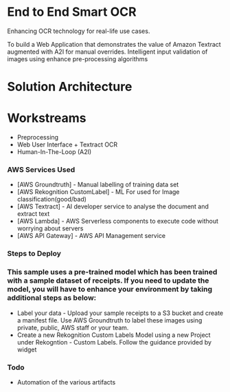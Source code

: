 # End to End Smart OCR 

Enhancing OCR technology for real-life use cases.

 To build a Web Application that demonstrates the value of Amazon Textract augmented with A2I for manual overrides. Intelligent input validation of images using enhance pre-processing algorithms
 
# Solution Architecture





# Workstreams
  - Preprocessing
  - Web User Interface + Textract OCR
  - Human-In-The-Loop (A2I)

### AWS Services Used
* [AWS Groundtruth] - Manual labelling of training data set
* [AWS Rekognition CustomLabel] - ML For used for Image classification(good/bad)
* [AWS Textract] - AI developer service to analyse the document and extract text
* [AWS Lambda] - AWS Serverless components to execute code without worrying about servers
* [AWS API Gateway] - AWS API Management service


### Steps to Deploy

### This sample uses a pre-trained model which has been trained with a sample dataset of receipts. If you need to update the model, you will have to enhance your environment by taking additional steps as below:
* Label your data - Upload your sample receipts to a S3 bucket and create a manifest file. Use AWS Groundtruth to label these images using private, public, AWS staff or your team.
* Create a new Rekognition Custom Labels Model using a new Project under Rekogntion - Custom Labels. Follow the guidance provided by widget



### Todo

 - Automation of the various artifacts
